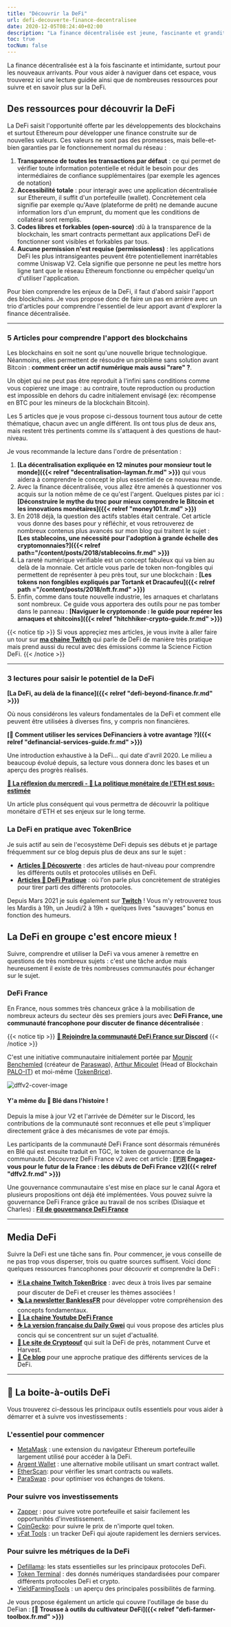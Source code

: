 ```yaml
---
title: "Découvrir la DeFi"
url: defi-decouverte-finance-decentralisee
date: 2020-12-05T08:24:40+02:00
description: "La finance décentralisée est jeune, fascinante et grandit rapidement. Pour la comprendre, il faut de bonnes ressources et surtout une communauté ! Ça commence ici."
toc: true
tocNum: false
---
```


La finance décentralisée est à la fois fascinante et intimidante, surtout pour les nouveaux arrivants. Pour vous aider à naviguer dans cet espace, vous trouverez ici une lecture guidée ainsi que de nombreuses ressources pour suivre et en savoir plus sur la DeFi.

## Des ressources pour découvrir la DeFi

La DeFi saisit l'opportunité offerte par les développements des blockchains et surtout Ethereum pour développer une finance construite sur de nouvelles valeurs. Ces valeurs ne sont pas des promesses, mais belle-et-bien garanties par le fonctionnement normal du réseau :

1. **Transparence de toutes les transactions par défaut** : ce qui permet de vérifier toute information potentielle et réduit le besoin pour des intermédiaires de confiance supplémentaires (par exemple les agences de notation)
2. **Accessibilité totale** : pour interagir avec une application décentralisée sur Ethereum, il suffit d'un portefeuille (wallet). Concrètement cela signifie par exemple qu'Aave (plateforme de prêt) ne demande aucune information lors d'un emprunt, du moment que les conditions de collatéral sont remplis.
3. **Codes libres et forkables (open-source)** :dû à la transparence de la blockchain, les smart contracts permettant aux applications DeFi de fonctionner sont visibles et forkables par tous.
4. **Aucune permission n'est requise (permissionless)** : les applications DeFi les plus intransigeantes peuvent être potentiellement inarrêtables comme Uniswap V2. Cela signifie que personne ne peut les mettre hors ligne tant que le réseau Ethereum fonctionne ou empêcher quelqu'un d'utiliser l'application.

Pour bien comprendre les enjeux de la DeFi, il faut d'abord saisir l'apport des blockchains. Je vous propose donc de faire un pas en arrière avec un trio d'articles pour comprendre l'essentiel de leur apport avant d'explorer la finance décentralisée. 

---

### 5 Articles pour comprendre l'apport des blockchains

Les blockchains en soit ne sont qu'une nouvelle brique technologique. Néanmoins, elles permettent de résoudre un problème sans solution avant Bitcoin : **comment créer un actif numérique mais aussi "rare" ?**. 

Un objet qui ne peut pas être reproduit à l'infini sans conditions comme vous copierez une image : au contraire, toute reproduction ou production est impossible en dehors du cadre initialement envisagé (ex: récompense en BTC pour les mineurs de la blockchain Bitcoin).

Les 5 articles que je vous propose ci-dessous tournent tous autour de cette thématique, chacun avec un angle différent. Ils ont tous plus de deux ans, mais restent très pertinents comme ils s'attaquent à des questions de haut-niveau.

Je vous recommande la lecture dans l'ordre de présentation :

1. **[La décentralisation expliquée en 12 minutes pour monsieur tout le monde]({{< relref "decentralisation-layman.fr.md" >}})** qui vous aidera à comprendre le concept le plus essentiel de ce nouveau monde.
2. Avec la finance décentralisée, vous allez être amenés à questionner vos acquis sur la notion même de ce qu'est l'argent. Quelques pistes par ici : **[Déconstruire le mythe du troc pour mieux comprendre le Bitcoin et les innovations monétaires]({{< relref "money101.fr.md" >}})**
3. En 2018 déjà, la question des actifs stables était centrale. Cet article vous donne des bases pour y réfléchir, et vous retrouverez de nombreux contenus plus avancés sur mon blog qui traitent le sujet : **[Les stablecoins, une nécessité pour l'adoption à grande échelle des cryptomonnaies?]({{< relref path="/content/posts/2018/stablecoins.fr.md" >}})**
4. La rareté numérique vérifiable est un concept fabuleux qui va bien au delà de la monnaie. Cet article vous parle de token non-fongibles qui permettent de représenter à peu près tout, sur une blockchain : **[Les tokens non fongibles expliqués par Tortank et Dracaufeu]({{< relref path ="/content/posts/2018/nft.fr.md" >}})**
5. Enfin, comme dans toute nouvelle industrie, les arnaques et charlatans sont nombreux. Ce guide vous apportera des outils pour ne pas tomber dans le panneau : **[Naviguer le cryptomonde : le guide pour repérer les arnaques et shitcoins]({{< relref "hitchhiker-crypto-guide.fr.md" >}})**

{{< notice tip >}}
Si vous appreçiez mes articles, je vous invite à aller faire un tour sur **[ma chaine Twitch](https://twitch.tv/tokenbrice/)** qui parle de DeFi de manière très pratique mais prend aussi du recul avec des émissions comme la Science Fiction DeFi.
{{< /notice >}}

---

### 3 lectures pour saisir le potentiel de la DeFi

**[La DeFi, au delà de la finance]({{< relref "defi-beyond-finance.fr.md" >}})**

Où nous considérons les valeurs fondamentales de la DeFi et comment elle peuvent être utilisées à diverses fins, y compris non financières.

**[📖 Comment utiliser les services DeFinanciers à votre avantage ?]({{< relref "definancial-services-guide.fr.md" >}})**

Une introduction exhaustive à la DeFi... qui date d'avril 2020. Le milieu a beaucoup évolué depuis, sa lecture vous donnera donc les bases et un aperçu des progrès réalisés.

**[💭 La réflexion du mercredi - 🤷 La politique monétaire de l'ETH est sous-estimée](https://banklessfr.substack.com/p/-la-rflexion-du-mercredi-la-politique-69d)**

Un article plus conséquent qui vous permettra de découvrir la politique monétaire d'ETH et ses enjeux sur le long terme.

### La DeFi en pratique avec TokenBrice

Je suis actif au sein de l'ecosystème DeFi depuis ses débuts et je partage fréquemment sur ce blog depuis plus de deux ans sur le sujet :
- **[Articles 🔮 Découverte](/fr/categories/découverte)** : des articles de haut-niveau pour comprendre les différents outils et protocoles utilisés en DeFi.
- **[Articles 💸 DeFi Pratique](/fr/categories/defi-pratique/)** : où l'on parle plus concrètement de stratégies pour tirer parti des différents protocoles.

Depuis Mars 2021 je suis également sur **[Twitch](https://twitch.tv/tokenbrice)** ! Vous m'y retrouverez tous les Mardis à 19h, un Jeudi/2 à 19h + quelques lives "sauvages" bonus en fonction des humeurs.

## La DeFi en groupe c'est encore mieux !

Suivre, comprendre et utiliser la DeFi va vous amener à remettre en questions de très nombreux sujets : c'est une tâche ardue mais heureusement il existe de très nombreuses communautés pour échanger sur le sujet. 

### DeFi France

En France, nous sommes très chanceux grâce à la mobilisation de nombreux acteurs du secteur dès ses premiers jours avec **DeFi France, une communauté francophone pour discuter de finance décentralisée** : 

{{< notice tip >}}
**[💬 Rejoindre la communauté DeFi France sur Discord](https://discord.gg/3bWZcK2)**
{{< /notice >}}

C'est une initiative communautaire initialement portée par [Mounir Benchemled](https://twitter.com/mounibec) (créateur de [Paraswap](https://paraswap.io)), [Arthur Micoulet](https://twitter.com/arthurmicoulet) (Head of Blockchain [PALO-IT](https://www.palo-it.com/)) et moi-même ([TokenBrice](https://twitter.com/TokenBrice)).

![dffv2-cover-image](/img/2021/dffv2/dffv2-cover.png)

#### Y'a même du 🌾 Blé dans l'histoire !

Depuis la mise à jour V2 et l'arrivée de Déméter sur le Discord, les contributions de la communauté sont reconnues et elle peut s'impliquer directement grâce à des mécanismes de vote par émojis.

Les participants de la communauté DeFi France sont désormais rémunérés en Blé qui est ensuite traduit en TGC, le token de gouvernance de la communauté. Découvrez DeFi France v2 avec cet article : **[🇫🇷 Engagez-vous pour le futur de la France : les débuts de DeFi France v2]({{< relref "dffv2.fr.md" >}})**

Une gouvernance communautaire s'est mise en place sur le canal Agora et plusieurs propositions ont déjà été implémentées. Vous pouvez suivre la gouvernance DeFi France grâce au travail de nos scribes (Disiaque et Charles) : **[Fil de gouvernance DeFi France](/fr/categories/communauté-defi-france/)**

---

## Media DeFi 

Suivre la DeFi est une tâche sans fin. Pour commencer, je vous conseille de ne pas trop vous disperser, trois ou quatre sources suffisent. Voici donc quelques ressources francophones pour découvrir et comprendre la DeFi :
- **[🃏 La chaine Twitch TokenBrice](https://www.twitch.tv/tokenbrice)** : avec deux à trois lives par semaine pour discuter de DeFi et creuser les thèmes associées !
- **[🗞 La newsletter BanklessFR](https://banklessfr.substack.com/)** pour développer votre compréhension des concepts fondamentaux.
- **[🎥 La chaine Youtube DeFi France](https://www.youtube.com/c/DefiFrance)**
- **[☕ La version française du Daily Gwei](https://thedailygweifr.substack.com/)** qui vous propose des articles plus concis qui se concentrent sur un sujet d'actualité.
- **[📖 Le site de Cryptoouf](https://cryptoouf.com/)** qui suit la DeFi de près, notamment Curve et Harvest.
- **[📰 Ce blog](/categories/defi/)** pour une approche pratique des différents services de la DeFi.

---

## 🧰 La boite-à-outils DeFi

Vous trouverez ci-dessous les principaux outils essentiels pour vous aider à démarrer et à suivre vos investissements :

### L'essentiel pour commencer

* [MetaMask](https://metamask.io/) : une extension du navigateur Ethereum portefeuille largement utilisé pour accéder à la DeFi.
* [Argent Wallet](http://argent.xyz/) : une alternative mobile utilisant un smart contract wallet.
* [EtherScan](https://etherscan.io/): pour vérifier les smart contracts ou wallets. 
* [ParaSwap](https://paraswap.io/) : pour optimiser vos échanges de tokens.

### Pour suivre vos investissements

* [Zapper](https://zapper.fi/) : pour suivre votre portefeuille et saisir facilement les opportunités d'investissement.
* [CoinGecko](https://coingecko.com/): pour suivre le prix de n'importe quel token.
* [vFat Tools](https://vfat.tools/) : un tracker DeFi qui ajoute rapidement les derniers services.

### Pour suivre les métriques de la DeFi
* [Defillama](https://defillama.com/): les stats essentielles sur les principaux protocoles DeFi.
* [Token Terminal](https://terminal.tokenterminal.com/) : des donnés numériques standardisées pour comparer différents protocoles DeFi et crypto.
* [YieldFarmingTools](https://yieldfarmingtools.com/) : un aperçu des principales possibilités de farming.

Je vous propose également un article qui couvre l'outillage de base du DeFian : **[🧰 Trousse à outils du cultivateur DeFi]({{< relref "defi-farmer-toolbox.fr.md" >}})**